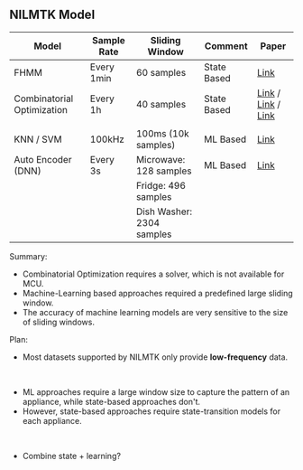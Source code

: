 ## NILMTK Model

| Model                      | Sample Rate | Sliding Window    | Comment     | Paper                                                        |
| -------------------------- | ----------- | ----------------- | ----------- | ------------------------------------------------------------ |
| FHMM                       | Every 1min  | 60 samples               | State Based | [Link](https://ieeexplore.ieee.org/document/10961750) |
| Combinatorial Optimization | Every 1h    | 40 samples               | State Based | [Link](https://ieeexplore.ieee.org/stamp/stamp.jsp?tp=&arnumber=9714495) / [Link](https://ieeexplore.ieee.org/stamp/stamp.jsp?tp=&arnumber=4655131) / [Link](https://ieeexplore.ieee.org/stamp/stamp.jsp?tp=&arnumber=8370743&utm_source=sciencedirect_contenthosting&getft_integrator=sciencedirect_contenthosting&tag=1)|
|                            |             |                   |             |                                                              |
| KNN / SVM                  | 100kHz      | 100ms (10k samples)             | ML Based    | [Link](https://ieeexplore.ieee.org/document/9426443)         |
| Auto Encoder (DNN)         | Every 3s    | Microwave: 128 samples    | ML Based    | [Link](https://arxiv.org/abs/1912.00759)                     |
|                            |             | Fridge: 496 samples       |             |                                                              |
|                            |             | Dish Washer: 2304 samples |             |                                                              |

Summary:

- Combinatorial Optimization requires a solver, which is not available for MCU.
- Machine-Learning based approaches required a predefined large sliding window.
- The accuracy of machine learning models are very sensitive to the size of sliding windows.



Plan:

- Most datasets supported by NILMTK only provide **low-frequency** data.  

<br/>

- ML approaches require a large window size to capture the pattern of an appliance, while state-based approaches don't.  
- However, state-based approaches require state-transition models for each appliance.  

<br/>

- Combine state + learning?  
